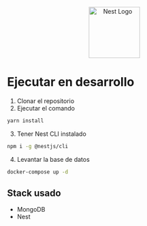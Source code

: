 <p align="center">
  <a href="http://nestjs.com/" target="blank"><img src="https://nestjs.com/img/logo-small.svg" width="120" alt="Nest Logo" /></a>
</p>

# Ejecutar en desarrollo

1. Clonar el repositorio 
2. Ejecutar el comando
```bash
yarn install
```
3. Tener Nest CLI instalado
```bash
npm i -g @nestjs/cli
```
4. Levantar la base de datos
```bash
docker-compose up -d
```

## Stack usado
* MongoDB
* Nest